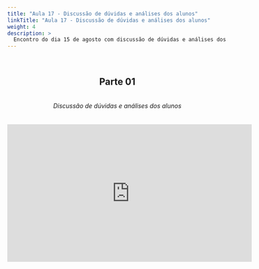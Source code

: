 ```yaml
---
title: "Aula 17 - Discussão de dúvidas e análises dos alunos"
linkTitle: "Aula 17 - Discussão de dúvidas e análises dos alunos"
weight: 4
description: >
  Encontro do dia 15 de agosto com discussão de dúvidas e análises dos alunos
---
```


<br>
<div align="center">
<h2>Parte 01</h2>
<br>
<i>Discussão de dúvidas e análises dos alunos</i>
<br><br><br>
<iframe width="560" height="315" src="https://www.youtube.com/embed/OA83O3tBhsY" frameborder="0" allow="accelerometer; autoplay; clipboard-write; encrypted-media; gyroscope; picture-in-picture" allowfullscreen></iframe>
<br><br>

</div>